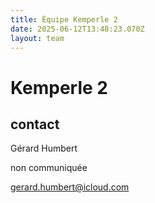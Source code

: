 ```yaml
---
title: Équipe Kemperle 2
date: 2025-06-12T13:48:23.070Z
layout: team
---
```


# Kemperle 2

## contact 

Gérard Humbert

non communiquée

gerard.humbert@icloud.com

